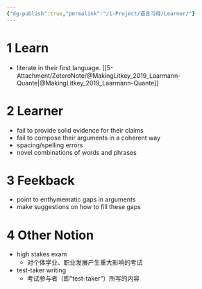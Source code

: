 ```yaml
---
{"dg-publish":true,"permalink":"/1-Project/语言习得/Learner/"}
---
```


# 1 Learn
- literate in their ﬁrst language. [[5-Attachment/ZoteroNote/@MakingLitkey_2019_Laarmann-Quante\|@MakingLitkey_2019_Laarmann-Quante]]
# 2 Learner
- fail to provide solid evidence for their claims
- fail to compose their arguments in a coherent way
- spacing/spelling errors
- novel combinations of words and phrases
# 3 Feekback
- point to enthymematic gaps in arguments
- make suggestions on how to fill these gaps
# 4 Other Notion
- high stakes exam
	- 对个体学业、职业发展产生重大影响的考试
- test-taker writing
	- 考试参与者（即“test-taker”）所写的内容


